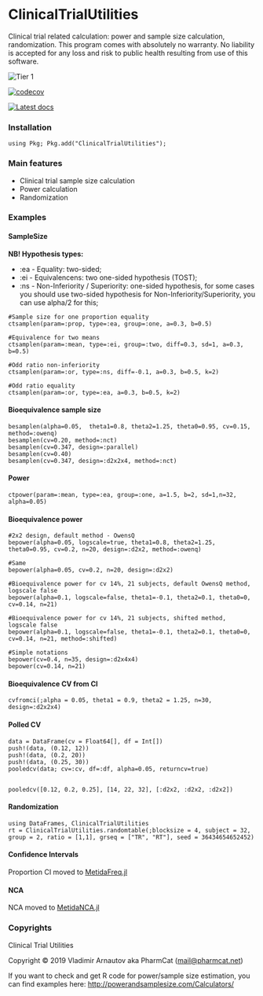 # ClinicalTrialUtilities

 Clinical trial related calculation:  power and sample size calculation, randomization. This program comes with absolutely no warranty. No liability is accepted for any loss and risk to public health resulting from use of this software.

![Tier 1](https://github.com/PharmCat/ClinicalTrialUtilities.jl/workflows/Tier%201/badge.svg)

[![codecov](https://codecov.io/gh/PharmCat/ClinicalTrialUtilities.jl/branch/master/graph/badge.svg)](https://codecov.io/gh/PharmCat/ClinicalTrialUtilities.jl)

[![Latest docs](https://img.shields.io/badge/docs-latest-blue.svg)](https://pharmcat.github.io/ClinicalTrialUtilities.jl/dev/)


### <a name="Installation">Installation</a>
```
using Pkg; Pkg.add("ClinicalTrialUtilities");
```

### <a name="Features">Main features</a>

- Clinical trial sample size calculation
- Power calculation
- Randomization


### <a name="Examples">Examples</a>

#### SampleSize

**NB! Hypothesis types:**

- :ea - Equality: two-sided;
- :ei - Equivalencens: two one-sided hypothesis (TOST);
- :ns - Non-Inferiority / Superiority: one-sided hypothesis, for some cases you should use two-sided hypothesis for  Non-Inferiority/Superiority, you can use alpha/2 for this;

```
#Sample size for one proportion equality
ctsamplen(param=:prop, type=:ea, group=:one, a=0.3, b=0.5)

#Equivalence for two means
ctsamplen(param=:mean, type=:ei, group=:two, diff=0.3, sd=1, a=0.3, b=0.5)

#Odd ratio non-inferiority
ctsamplen(param=:or, type=:ns, diff=-0.1, a=0.3, b=0.5, k=2)

#Odd ratio equality
ctsamplen(param=:or, type=:ea, a=0.3, b=0.5, k=2)
```

#### Bioequivalence sample size
```
besamplen(alpha=0.05,  theta1=0.8, theta2=1.25, theta0=0.95, cv=0.15, method=:owenq)
besamplen(cv=0.20, method=:nct)
besamplen(cv=0.347, design=:parallel)
besamplen(cv=0.40)
besamplen(cv=0.347, design=:d2x2x4, method=:nct)
```

#### Power
```
ctpower(param=:mean, type=:ea, group=:one, a=1.5, b=2, sd=1,n=32, alpha=0.05)
```

#### Bioequivalence power
```
#2x2 design, default method - OwensQ
bepower(alpha=0.05, logscale=true, theta1=0.8, theta2=1.25, theta0=0.95, cv=0.2, n=20, design=:d2x2, method=:owenq)

#Same
bepower(alpha=0.05, cv=0.2, n=20, design=:d2x2)

#Bioequivalence power for cv 14%, 21 subjects, default OwensQ method, logscale false
bepower(alpha=0.1, logscale=false, theta1=-0.1, theta2=0.1, theta0=0, cv=0.14, n=21)

#Bioequivalence power for cv 14%, 21 subjects, shifted method, logscale false
bepower(alpha=0.1, logscale=false, theta1=-0.1, theta2=0.1, theta0=0, cv=0.14, n=21, method=:shifted)

#Simple notations
bepower(cv=0.4, n=35, design=:d2x4x4)
bepower(cv=0.14, n=21)
```

#### Bioequivalence CV from CI
```
cvfromci(;alpha = 0.05, theta1 = 0.9, theta2 = 1.25, n=30, design=:d2x2x4)
```

#### Polled CV
```
data = DataFrame(cv = Float64[], df = Int[])
push!(data, (0.12, 12))
push!(data, (0.2, 20))
push!(data, (0.25, 30))
pooledcv(data; cv=:cv, df=:df, alpha=0.05, returncv=true)


pooledcv([0.12, 0.2, 0.25], [14, 22, 32], [:d2x2, :d2x2, :d2x2])

```

#### Randomization
```
using DataFrames, ClinicalTrialUtilities
rt = ClinicalTrialUtilities.randomtable(;blocksize = 4, subject = 32, group = 2, ratio = [1,1], grseq = ["TR", "RT"], seed = 36434654652452)
```

#### Confidence Intervals

Proportion CI moved to [MetidaFreq.jl](https://github.com/PharmCat/MetidaFreq.jl)


#### NCA

NCA moved to [MetidaNCA.jl](https://github.com/PharmCat/MetidaNCA.jl)

### <a name="Copyrights">Copyrights</a>

Clinical Trial Utilities

Copyright © 2019 Vladimir Arnautov aka PharmCat (mail@pharmcat.net)

If you want to check and get R code for power/sample size estimation, you can find examples here: http://powerandsamplesize.com/Calculators/
